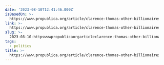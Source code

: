 ```yaml
---
date: '2023-08-10T12:41:46.000Z'
isBasedOn: >-
  https://www.propublica.org/article/clarence-thomas-other-billionaires-sokol-huizenga-novelly-supreme-court
link: >-
  https://www.propublica.org/article/clarence-thomas-other-billionaires-sokol-huizenga-novelly-supreme-court
slug: >-
  2023-08-10-httpswwwpropublicaorgarticleclarence-thomas-other-billionaires-sokol-huizenga-novelly-supreme-court
tags:
  - politics
title: >-
  https://www.propublica.org/article/clarence-thomas-other-billionaires-sokol-huizenga-novelly-supreme-court
---
```


